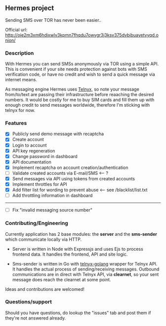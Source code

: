 ## Hermes project
Sending SMS over TOR has never been easier..

Official url: http://oje2m3xm6hdixwlv3kpmn7fhqdu7owvgr3j3ksv375dvbibuayetvyqd.onion/

### Description
With Hermes you can send SMSs anonymously via TOR using a simple API. 
This is convenient if your site needs protection against bots with SMS verification code, or have no credit and wish to send a quick message via internet means.

As messaging engine Hermes uses [Telnyx](https://telnyx.com), so note your message from/to/text are passing their infrastructure before reaaching the desired numbers. It would be costly for me to buy SIM cards and fill them up with enough credit to send messages worldwide, therefore I'm sticking with telnyx for now.

### Features

- [x] Publicly send demo message with recaptcha
- [x] Create account
- [x] Login to account
- [x] API key regeneration
- [x] Change password in dashboard
- [x] API documentation
- [x] Implement recaptcha on account creation/authentication
- [ ] Validate created accounts via E-mail/SMS <-- ?
- [x] Send messages via API using tokens from created accounts
- [x] Implement throttles for API
- [x] Add filter list for wording to prevent abuse <-- see /blacklist/list.txt
- [ ] Add throttling information in dashboard

-------------

- [ ] Fix "invalid messaging source number"

### Contributing/Engineering

Currently application has 2 base modules: the **server** and the **sms-sender** which communicate locally via HTTP.

- Server is written in Node with Expressjs and uses Ejs to process frontend data. It handles the frontend, API and site logic.

- Sms-sender is written in Go with [telnyx-golang](https://github.com/tgbv/telnyx-golang) wrapper for Telnyx API. It handles the actual process of sending/receiving messages. Outbound communications are in direct with Telnyx API, via **clearnet**, so your sent message does reach the clearnet at some point.

Ideas and contributions are welcomed!

### Questions/support

Should you have questions, do lookup the "issues" tab and post them if they're not answered already.
